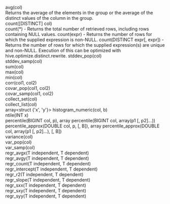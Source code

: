 avg(col)   
Returns the average of the elements in the group or the average of the distinct values of the column in the group.  
count([DISTINCT] col)  
count(*) - Returns the total number of retrieved rows, including rows containing NULL values. count(expr) - Returns the number of rows for which the supplied expression is non-NULL. count(DISTINCT expr[, expr]) - Returns the number of rows for which the supplied expression(s) are unique and non-NULL. Execution of this can be optimized with hive.optimize.distinct.rewrite.
stddev_pop(col)  
stddev_samp(col)  
sum(col)  
max(col)  
min(col)  
corr(col1, col2)  
covar_pop(col1, col2)  
covar_samp(col1, col2)  
collect_set(col)  
collect_list(col)  
array<struct {'x', 'y'}> histogram_numeric(col, b)  
ntile(INT x)  
percentile(BIGINT col, p), array<DOUBLE> percentile(BIGINT col, array(p1 [, p2]...))  
percentile_approx(DOUBLE col, p, [, B]), array<DOUBLE> percentile_approx(DOUBLE col, array(p1 [, p2]...), [, B])  
variance(col)  
var_pop(col)  
var_samp(col)  
regr_avgx(T independent, T dependent)  
regr_avgy(T independent, T dependent)  
regr_count(T independent, T dependent)  
regr_intercept(T independent, T dependent)  
regr_r2(T independent, T dependent)  
regr_slope(T independent, T dependent)  
regr_sxx(T independent, T dependent)  
regr_sxy(T independent, T dependent)  
regr_syy(T independent, T dependent)  

